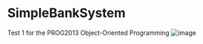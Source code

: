 # SimpleBankSystem
Test 1 for the PROG2013 Object-Oriented Programming
![image](https://github.com/TANIT21C/SimpleBankSystem/assets/102133013/649b272a-195e-4e1e-aa01-a6becfcf582d)

